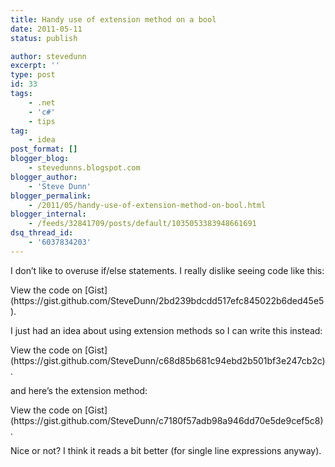 ```yaml
---
title: Handy use of extension method on a bool
date: 2011-05-11
status: publish

author: stevedunn
excerpt: ''
type: post
id: 33
tags:
    - .net
    - 'c#'
    - tips
tag:
    - idea
post_format: []
blogger_blog:
    - stevedunns.blogspot.com
blogger_author:
    - 'Steve Dunn'
blogger_permalink:
    - /2011/05/handy-use-of-extension-method-on-bool.html
blogger_internal:
    - /feeds/32841709/posts/default/1035053383948661691
dsq_thread_id:
    - '6037834203'
---
```

I don’t like to overuse if/else statements. I really dislike seeing code like this:

<div class="oembed-gist"><script src="https://gist.github.com/SteveDunn/2bd239bdcdd517efc845022b6ded45e5.js"></script><noscript>View the code on [Gist](https://gist.github.com/SteveDunn/2bd239bdcdd517efc845022b6ded45e5).</noscript></div>

I just had an idea about using extension methods so I can write this instead:

<div class="oembed-gist"><script src="https://gist.github.com/SteveDunn/c68d85b681c94ebd2b501bf3e247cb2c.js"></script><noscript>View the code on [Gist](https://gist.github.com/SteveDunn/c68d85b681c94ebd2b501bf3e247cb2c).</noscript></div>

and here’s the extension method:

<div class="oembed-gist"><script src="https://gist.github.com/SteveDunn/c7180f57adb98a946dd70e5de9cef5c8.js"></script><noscript>View the code on [Gist](https://gist.github.com/SteveDunn/c7180f57adb98a946dd70e5de9cef5c8).</noscript></div>

Nice or not? I think it reads a bit better (for single line expressions anyway).